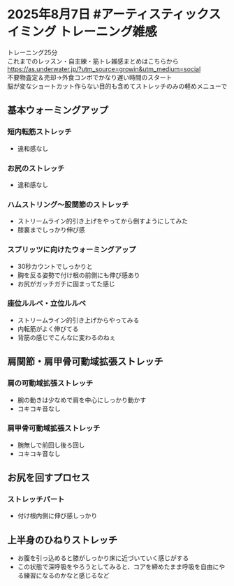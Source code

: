 # 2025年8月7日 #アーティスティックスイミング トレーニング雑感
トレーニング25分    
これまでのレッスン・自主練・筋トレ雑感まとめはこちらから  
https://as.underwater.jp/?utm_source=growin&utm_medium=social  
不要物査定＆売却→外食コンボでかなり遅い時間のスタート  
脳が変なショートカット作らない目的も含めてストレッチのみの軽めメニューで  
## 基本ウォーミングアップ
### 短内転筋ストレッチ
- 違和感なし
### お尻のストレッチ
- 違和感なし
### ハムストリング～股関節のストレッチ
- ストリームライン的引き上げをやってから倒すようにしてみた
- 膝裏までしっかり伸び感
### スプリッツに向けたウォーミングアップ
- 30秒カウントでしっかりと
- 胸を反る姿勢で付け根の前側にも伸び感あり
- お尻がガッチガチに固まってた感じ
### 座位ルルベ・立位ルルベ
- ストリームライン的引き上げからやってみる
- 内転筋がよく伸びてる
- 背筋の感じでこんなに変わるのねぇ
## 肩関節・肩甲骨可動域拡張ストレッチ
### 肩の可動域拡張ストレッチ
- 腕の動きは少なめで肩を中心にしっかり動かす
- コキコキ音なし
### 肩甲骨可動域拡張ストレッチ
- 腕無しで前回し後ろ回し
- コキコキ音なし
## お尻を回すプロセス
### ストレッチパート
- 付け根内側に伸び感しっかり
## 上半身のひねりストレッチ
- お腹を引っ込めると膝がしっかり床に近づいていく感じがする
- この状態で深呼吸をやろうとしてみると、コアを締めたまま呼吸を自由にやる練習になるのかなと感じるなど